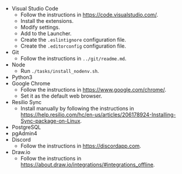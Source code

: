 - Visual Studio Code
	- Follow the instructions in https://code.visualstudio.com/.
	- Install the extensions.
	- Modify settings.
	- Add to the Launcher.
	- Create the `.eslintignore` configuration file.
	- Create the `.editorconfig` configuration file.
- Git
	- Follow the instructions in `../git/readme.md`.
- Node
	- Run `./tasks/install_nodenv.sh`.
- Python3
- Google Chrome
	- Follow the instructions in https://www.google.com/chrome/.
	- Set it as the default web browser.
- Resilio Sync
	- Install manually by following the instructions in https://help.resilio.com/hc/en-us/articles/206178924-Installing-Sync-package-on-Linux.
- PostgreSQL
- pgAdmin4
- Discord
	- Follow the instructions in https://discordapp.com.
- Draw.io
	- Follow the instructions in https://about.draw.io/integrations/#integrations_offline.
